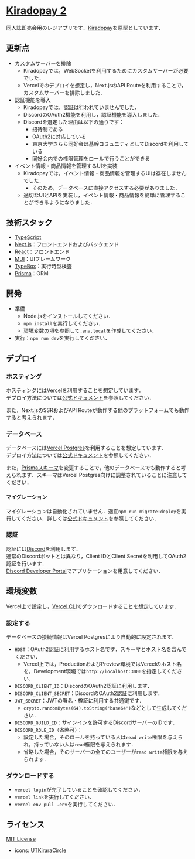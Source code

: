 # [Kiradopay 2](https://kiradopay2.vercel.app/)

同人誌即売会用のレジアプリです．[Kiradopay](https://github.com/takemar/kiradopay)を原型としています．  

## 更新点

- カスタムサーバーを排除
  - Kiradopayでは，WebSocketを利用するためにカスタムサーバーが必要でした．
  - Vercelでのデプロイを想定し，Next.jsのAPI Routeを利用することで，カスタムサーバーを排除しました．
- 認証機能を導入
  - Kiradopayでは，認証は行われていませんでした．
  - DiscordのOAuth2機能を利用し，認証機能を導入しました．
  - Discordを選定した理由は以下の通りです：
    - 招待制である
    - OAuth2に対応している
    - 東京大学きらら同好会は基幹コミュニティとしてDiscordを利用している
    - 同好会内での権限管理をロールで行うことができる
- イベント情報・商品情報を管理するUIを実装
  - Kiradopayでは，イベント情報・商品情報を管理するUIは存在しませんでした．
    - そのため，データベースに直接アクセスする必要がありました．
  - 適切なUIとAPIを実装し，イベント情報・商品情報を簡単に管理することができるようになりました．

## 技術スタック

- [TypeScript](https://www.typescriptlang.org/)
- [Next.js](https://nextjs.org/)：フロントエンドおよびバックエンド
- [React](https://reactjs.org/)：フロントエンド
- [MUI](https://mui.com/)：UIフレームワーク
- [TypeBox](https://github.com/sinclairzx81/typebox)：実行時型検査
- [Prisma](https://www.prisma.io/)：ORM

## 開発

- 準備
  - Node.jsをインストールしてください．
  - `npm install`を実行してください．
  - [環境変数の項](#環境変数)を参照して`.env.local`を作成してください．
- 実行：`npm run dev`を実行してください．

## デプロイ

### ホスティング
ホスティングには[Vercel](https://vercel.com/)を利用することを想定しています．  
デプロイ方法については[公式ドキュメント](https://vercel.com/docs/concepts/deployments/overview)を参照してください．

また，Next.jsのSSRおよびAPI Routeが動作する他のプラットフォームでも動作すると考えられます．

### データベース
データベースには[Vercel Postgres](https://vercel.com/docs/storage/vercel-postgres)を利用することを想定しています．  
デプロイ方法については[公式ドキュメント](https://vercel.com/docs/storage/vercel-postgres/quickstart)を参照してください．

また，[Prismaスキーマ](prisma/schema.prisma)を変更することで，他のデータベースでも動作すると考えられます．スキーマはVercel Postgres向けに調整されていることに注意してください．

#### マイグレーション

マイグレーションは自動化されていません．適宜`npm run migrate:deploy`を実行してください．詳しくは[公式ドキュメント](https://www.prisma.io/docs/concepts/components/prisma-migrate)を参照してください．

### 認証

認証には[Discord](https://discord.com/)を利用します．  
通常のDiscordボットとは異なり，Client IDとClient Secretを利用してOAuth2認証を行います．  
[Discord Developer Portal](https://discord.com/developers/applications)でアプリケーションを用意してください．

## 環境変数

Vercel上で設定し，[Vercel CLI](https://vercel.com/docs/cli)でダウンロードすることを想定しています．

### 設定する

データベースの接続情報はVercel Postgresにより自動的に設定されます．

- `HOST`：OAuth2認証に利用するホスト名です．スキーマとホスト名を含んでください．
  - Vercel上では，ProductionおよびPreview環境ではVercelのホスト名を，Development環境では`http://localhost:3000`を指定してください．
- `DISCORD_CLIENT_ID`：DiscordのOAuth2認証に利用します．
- `DISCORD_CLIENT_SECRET`：DiscordのOAuth2認証に利用します．
- `JWT_SECRET`：JWTの署名・検証に利用する共通鍵です．
  - `crypto.randomBytes(64).toString('base64')`などとして生成してください．
- `DISCORD_GUILD_ID`：サインインを許可するDiscordサーバーのIDです．
- `DISCORD_ROLE_ID`（省略可）：
  - 設定した場合，そのロールを持っている人は`read write`権限を与えられ，持っていない人は`read`権限を与えられます．
  - 省略した場合，そのサーバーの全てのユーザーが`read write`権限を与えられます．

### ダウンロードする

- `vercel login`が完了していることを確認してください．
- `vercel link`を実行してください．
- `vercel env pull .env`を実行してください．

## ライセンス

[MIT License](LICENSE)

- icons: [UTKiraraCircle](https://github.com/UTKiraraCircle)
